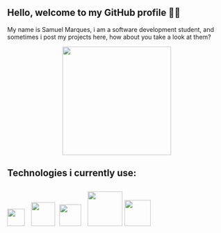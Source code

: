 <h2>Hello, welcome to my GitHub profile 👋😃</h2> 

<p>My name is Samuel Marques, i am a software development student, and sometimes i post my projects here, how about you take a look at them?<p>
<div align="center">
  <img src="https://github.com/Sammmn/Sammmn/assets/120694081/eaf5f5b5-1cff-4369-875d-137ac1753114" width=250px>
</div>



<h2>Technologies i currently use:<h2>
<div display= flex>
  <img src="https://github.com/Sammmn/Sammmn/assets/120694081/bc8815ff-5415-4ff5-9608-2d2597e6e38f" width=40px style="margin-right: 10px;">
  <img src="https://github.com/Sammmn/Sammmn/assets/120694081/777c8eeb-6e88-48c3-ada6-434b90d22b70" width=55px style="margin-right: 5px;">
  <img src="https://github.com/Sammmn/Sammmn/assets/120694081/5f8d94ab-9ac7-45e1-8691-da09ebbf9718" width=50px style="margin-right: 10px;">
  <img src="https://github.com/Sammmn/Sammmn/assets/120694081/446b626e-1721-43a3-9249-7f4e8d6562d2" width=80px style="margin-right: 0px;">
  <img src="https://github.com/Sammmn/Sammmn/assets/120694081/dd53ae02-aea8-4030-8ea7-acea17ba70e4" width=60px style="margin-right: 10px;">
</div>




